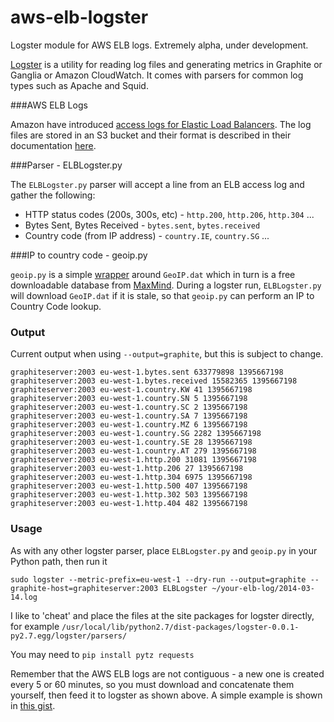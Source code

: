 aws-elb-logster
===============

Logster module for AWS ELB logs. Extremely alpha, under development.

[Logster](https://github.com/etsy/logster) is a utility for reading log files and generating metrics in Graphite or Ganglia or Amazon CloudWatch. It comes with parsers for common log types such as Apache and Squid.  


###AWS ELB Logs

Amazon have introduced [access logs for Elastic Load Balancers](http://aws.typepad.com/aws/2014/03/access-logs-for-elastic-load-balancers.html). The log files are stored in an S3 bucket and their format is described in their documentation  [here](http://docs.aws.amazon.com/ElasticLoadBalancing/latest/DeveloperGuide/access-log-collection.html). 


###Parser - ELBLogster.py

The `ELBLogster.py` parser will accept a line from an ELB access log and gather the following:

* HTTP status codes (200s, 300s, etc) - `http.200`, `http.206`, `http.304` ...
* Bytes Sent, Bytes Received - `bytes.sent`, `bytes.received`
* Country code (from IP address) - `country.IE`, `country.SG` ...
 

###IP to country code - geoip.py

`geoip.py` is a simple [wrapper](http://blog.brush.co.nz/2009/07/geoip/) around `GeoIP.dat` which in turn is a free downloadable database from [MaxMind](http://dev.maxmind.com/geoip/legacy/geolite/).  During a logster run, `ELBLogster.py` will download `GeoIP.dat` if it is stale, so that `geoip.py` can perform an IP to Country Code lookup. 

### Output

Current output when using `--output=graphite`, but this is subject to change.  

    graphiteserver:2003 eu-west-1.bytes.sent 633779898 1395667198
    graphiteserver:2003 eu-west-1.bytes.received 15582365 1395667198
    graphiteserver:2003 eu-west-1.country.KW 41 1395667198
    graphiteserver:2003 eu-west-1.country.SN 5 1395667198
    graphiteserver:2003 eu-west-1.country.SC 2 1395667198
    graphiteserver:2003 eu-west-1.country.SA 7 1395667198
    graphiteserver:2003 eu-west-1.country.MZ 6 1395667198
    graphiteserver:2003 eu-west-1.country.SG 2282 1395667198
    graphiteserver:2003 eu-west-1.country.SE 28 1395667198
    graphiteserver:2003 eu-west-1.country.AT 279 1395667198
    graphiteserver:2003 eu-west-1.http.200 31081 1395667198
    graphiteserver:2003 eu-west-1.http.206 27 1395667198
    graphiteserver:2003 eu-west-1.http.304 6975 1395667198
    graphiteserver:2003 eu-west-1.http.500 407 1395667198
    graphiteserver:2003 eu-west-1.http.302 503 1395667198
    graphiteserver:2003 eu-west-1.http.404 482 1395667198

### Usage

As with any other logster parser, place `ELBLogster.py` and `geoip.py` in your Python path, then run it

    sudo logster --metric-prefix=eu-west-1 --dry-run --output=graphite --graphite-host=graphiteserver:2003 ELBLogster ~/your-elb-log/2014-03-14.log 

I like to 'cheat' and place the files at the site packages for logster directly, for example `/usr/local/lib/python2.7/dist-packages/logster-0.0.1-py2.7.egg/logster/parsers/`

You may need to `pip install pytz requests` 

Remember that the AWS ELB logs are not contiguous - a new one is created every 5 or 60 minutes, so you must download and concatenate them yourself, then feed it to logster as shown above.  A simple example is shown in [this gist](https://gist.github.com/mendhak/9717352).

